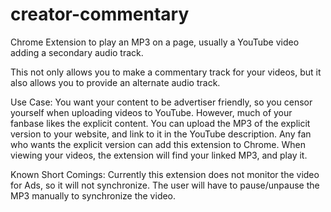 # creator-commentary
Chrome Extension to play an MP3 on a page, usually a YouTube video adding a secondary audio track.

This not only allows you to make a commentary track for your videos, but it also allows you to provide an alternate audio track.

Use Case:
You want your content to be advertiser friendly, so you censor yourself when uploading videos to YouTube.
However, much of your fanbase likes the explicit content.
You can upload the MP3 of the explicit version to your website, and link to it in the YouTube description.
Any fan who wants the explicit version can add this extension to Chrome.
When viewing your videos, the extension will find your linked MP3, and play it.

Known Short Comings:
Currently this extension does not monitor the video for Ads, so it will not synchronize.
The user will have to pause/unpause the MP3 manually to synchronize the video.
